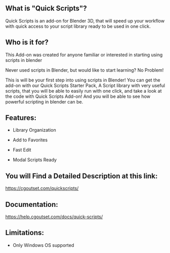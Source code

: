 ## What is "Quick Scripts"?

Quick Scripts is an add-on for Blender 3D, that will speed up your workflow with quick access to your script library ready to be used in one click.

## Who is it for?

This Add-on was created for anyone familiar or interested in starting using scripts in blender

Never used scripts in Blender, but would like to start learning? No Problem!

This is will be your first step into using scripts in Blender! You can get the add-on with our Quick Scripts Starter Pack, A Script library with very useful scripts, that you will be able to easily run with one click, and take a look at the code with Quick Scripts Add-on! And you will be able to see how powerful scripting in blender can be.

## Features:

- Library Organization

- Add to Favorites

- Fast Edit

- Modal Scripts Ready

## You will Find a Detailed Description at this link:

https://cgoutset.com/quickscripts/

## Documentation:

https://help.cgoutset.com/docs/quick-scripts/

## Limitations:

- Only Windows OS supported
